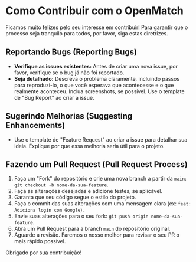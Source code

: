 # Como Contribuir com o OpenMatch

Ficamos muito felizes pelo seu interesse em contribuir! Para garantir que o processo seja tranquilo para todos, por favor, siga estas diretrizes.

## Reportando Bugs (Reporting Bugs)

- **Verifique as issues existentes:** Antes de criar uma nova issue, por favor, verifique se o bug já não foi reportado.
- **Seja detalhado:** Descreva o problema claramente, incluindo passos para reproduzi-lo, o que você esperava que acontecesse e o que realmente aconteceu. Inclua screenshots, se possível. Use o template de "Bug Report" ao criar a issue.

## Sugerindo Melhorias (Suggesting Enhancements)

- Use o template de "Feature Request" ao criar a issue para detalhar sua ideia. Explique por que essa melhoria seria útil para o projeto.

## Fazendo um Pull Request (Pull Request Process)

1.  Faça um "Fork" do repositório e crie uma nova branch a partir da `main`: `git checkout -b nome-da-sua-feature`.
2.  Faça as alterações desejadas e adicione testes, se aplicável.
3.  Garanta que seu código segue o estilo do projeto.
4.  Faça o commit das suas alterações com uma mensagem clara (ex: `feat: Adiciona login com Google`).
5.  Envie suas alterações para o seu fork: `git push origin nome-da-sua-feature`.
6.  Abra um Pull Request para a branch `main` do repositório original.
7.  Aguarde a revisão. Faremos o nosso melhor para revisar o seu PR o mais rápido possível.

Obrigado por sua contribuição!